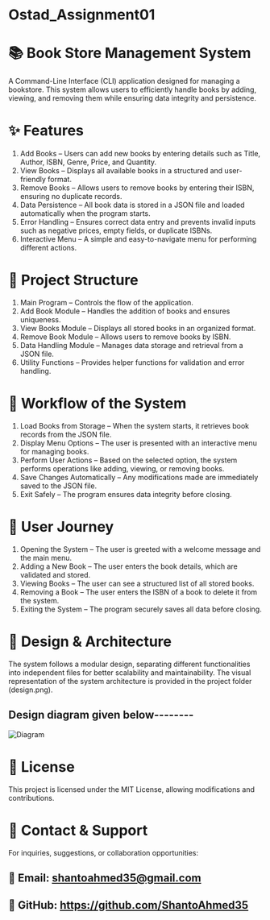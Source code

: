# Ostad_Assignment01

# 📚 Book Store Management System
A Command-Line Interface (CLI) application designed for managing a bookstore. This system allows users to efficiently handle books by adding, viewing, and removing them while ensuring data integrity and persistence.

# ✨ Features
1. Add Books – Users can add new books by entering details such as Title, Author, ISBN, Genre, Price, and Quantity.
2. View Books – Displays all available books in a structured and user-friendly format.
3. Remove Books – Allows users to remove books by entering their ISBN, ensuring no duplicate records.
4. Data Persistence – All book data is stored in a JSON file and loaded automatically when the program starts.
5. Error Handling – Ensures correct data entry and prevents invalid inputs such as negative prices, empty fields, or duplicate ISBNs.
6. Interactive Menu – A simple and easy-to-navigate menu for performing different actions.


# 📂 Project Structure
1. Main Program – Controls the flow of the application.
2. Add Book Module – Handles the addition of books and ensures uniqueness.
3. View Books Module – Displays all stored books in an organized format.
4. Remove Book Module – Allows users to remove books by ISBN.
5. Data Handling Module – Manages data storage and retrieval from a JSON file.
6. Utility Functions – Provides helper functions for validation and error handling.


# 🔄 Workflow of the System
1. Load Books from Storage – When the system starts, it retrieves book records from the JSON file.
2. Display Menu Options – The user is presented with an interactive menu for managing books.
3. Perform User Actions – Based on the selected option, the system performs operations like adding, viewing, or removing books.
4. Save Changes Automatically – Any modifications made are immediately saved to the JSON file.
5. Exit Safely – The program ensures data integrity before closing.



# 📌 User Journey
1. Opening the System – The user is greeted with a welcome message and the main menu.
2. Adding a New Book – The user enters the book details, which are validated and stored.
3. Viewing Books – The user can see a structured list of all stored books.
4. Removing a Book – The user enters the ISBN of a book to delete it from the system.
5. Exiting the System – The program securely saves all data before closing.



# 🎨 Design & Architecture
The system follows a modular design, separating different functionalities into independent files for better scalability and maintainability.
The visual representation of the system architecture is provided in the project folder (design.png).
## Design diagram given below--------
![Diagram](https://github.com/user-attachments/assets/35f95242-d145-4f50-a80a-07435162ddb6) 


# 📜 License
This project is licensed under the MIT License, allowing modifications and contributions.


# 🔗 Contact & Support
For inquiries, suggestions, or collaboration opportunities:
## 📧 Email: shantoahmed35@gmail.com
## 🔗 GitHub: https://github.com/ShantoAhmed35

